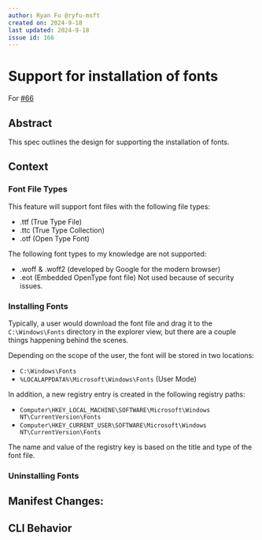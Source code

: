 ```yaml
---
author: Ryan Fu @ryfu-msft
created on: 2024-9-18
last updated: 2024-9-18
issue id: 166
---
```


# Support for installation of fonts

For [#66](https://github.com/microsoft/winget-cli/issues/166)

## Abstract
This spec outlines the design for supporting the installation of fonts.

## Context

### Font File Types

This feature will support font files with the following file types:
- .ttf (True Type File)
- .ttc (True Type Collection)
- .otf (Open Type Font)

The following font types to my knowledge are not supported:
- .woff & .woff2 (developed by Google for the modern browser)
- .eot (Embedded OpenType font file) Not used because of security issues.

### Installing Fonts
Typically, a user would download the font file and drag it to the `C:\Windows\Fonts` directory in the explorer view, but there are a couple things happening behind the scenes. 

Depending on the scope of the user, the font will be stored in two locations:
- `C:\Windows\Fonts`
- `%LOCALAPPDATA%\Microsoft\Windows\Fonts` (User Mode)

In addition, a new registry entry is created in the following registry paths:

- `Computer\HKEY_LOCAL_MACHINE\SOFTWARE\Microsoft\Windows NT\CurrentVersion\Fonts`
- `Computer\HKEY_CURRENT_USER\SOFTWARE\Microsoft\Windows NT\CurrentVersion\Fonts`

The name and value of the registry key is based on the title and type of the font file.





### Uninstalling Fonts


## Manifest Changes:


## CLI Behavior

